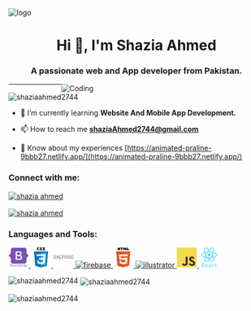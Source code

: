 ![logo](https://document-export.canva.com/8jOyQ/DAFIlM8jOyQ/28/thumbnail/0001.png?X-Amz-Algorithm=AWS4-HMAC-SHA256&X-Amz-Credential=AKIAQYCGKMUHWDTJW6UD%2F20220806%2Fus-east-1%2Fs3%2Faws4_request&X-Amz-Date=20220806T134309Z&X-Amz-Expires=35499&X-Amz-Signature=7f47e3a80ca55c1faaf908d95b88febba057743fbd2e49eb866aa83f0459d517&X-Amz-SignedHeaders=host&response-expires=Sat%2C%2006%20Aug%202022%2023%3A34%3A48%20GMT)

<h1 align="center">Hi 👋, I'm Shazia Ahmed</h1>
<h3 align="center">A passionate web and App developer from Pakistan.</h3>

<img align="right" alt="Coding" width="400" src="https://miro.medium.com/max/1400/1*qdAW1TjCN57h1lbuuzvchg.gif">

<hr>


<p align="left"> <img src="https://komarev.com/ghpvc/?username=shaziaahmed2744&label=Profile%20views&color=0e75b6&style=flat" alt="shaziaahmed2744" /> </p>

- 🌱 I’m currently learning **Website And Mobile App Development.**

- 📫 How to reach me **shaziaAhmed2744@gmail.com**

- 📄 Know about my experiences [https://animated-praline-9bbb27.netlify.app/](https://animated-praline-9bbb27.netlify.app/)

<h3 align="left">Connect with me:</h3>
<p align="left">
<a href="https://linkedin.com/in/shazia ahmed" target="blank"><img align="center" src="https://raw.githubusercontent.com/rahuldkjain/github-profile-readme-generator/master/src/images/icons/Social/linked-in-alt.svg" alt="shazia ahmed" height="30" width="40" /></a>




<a href="https://instagram.com/shazia ahmed" target="blank"><img align="center" src="https://raw.githubusercontent.com/rahuldkjain/github-profile-readme-generator/master/src/images/icons/Social/instagram.svg" alt="shazia ahmed" height="30" width="40" /></a>
</p>

<h3 align="left">Languages and Tools:</h3>
<p align="left"> <a href="https://getbootstrap.com" target="_blank" rel="noreferrer"> <img src="https://raw.githubusercontent.com/devicons/devicon/master/icons/bootstrap/bootstrap-plain-wordmark.svg" alt="bootstrap" width="40" height="40"/> </a> <a href="https://www.w3schools.com/css/" target="_blank" rel="noreferrer"> <img src="https://raw.githubusercontent.com/devicons/devicon/master/icons/css3/css3-original-wordmark.svg" alt="css3" width="40" height="40"/> </a> <a href="https://expressjs.com" target="_blank" rel="noreferrer"> <img src="https://raw.githubusercontent.com/devicons/devicon/master/icons/express/express-original-wordmark.svg" alt="express" width="40" height="40"/> </a> <a href="https://firebase.google.com/" target="_blank" rel="noreferrer"> <img src="https://www.vectorlogo.zone/logos/firebase/firebase-icon.svg" alt="firebase" width="40" height="40"/> </a> <a href="https://www.w3.org/html/" target="_blank" rel="noreferrer"> <img src="https://raw.githubusercontent.com/devicons/devicon/master/icons/html5/html5-original-wordmark.svg" alt="html5" width="40" height="40"/> </a> <a href="https://www.adobe.com/in/products/illustrator.html" target="_blank" rel="noreferrer"> <img src="https://www.vectorlogo.zone/logos/adobe_illustrator/adobe_illustrator-icon.svg" alt="illustrator" width="40" height="40"/> </a> <a href="https://developer.mozilla.org/en-US/docs/Web/JavaScript" target="_blank" rel="noreferrer"> <img src="https://raw.githubusercontent.com/devicons/devicon/master/icons/javascript/javascript-original.svg" alt="javascript" width="40" height="40"/> </a> <a href="https://reactjs.org/" target="_blank" rel="noreferrer"> <img src="https://raw.githubusercontent.com/devicons/devicon/master/icons/react/react-original-wordmark.svg" alt="react" width="40" height="40"/> </a> </p>

<p><img align="left" src="https://github-readme-stats.vercel.app/api/top-langs?username=shaziaahmed2744&show_icons=true&locale=en&layout=compact" alt="shaziaahmed2744" /></p>

<p>&nbsp;<img align="center" src="https://github-readme-stats.vercel.app/api?username=shaziaahmed2744&show_icons=true&locale=en" alt="shaziaahmed2744" /></p>

<p><img align="center" src="https://github-readme-streak-stats.herokuapp.com/?user=shaziaahmed2744&" alt="shaziaahmed2744" /></p>
